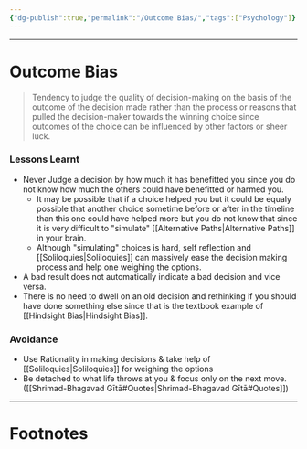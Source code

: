```yaml
---
{"dg-publish":true,"permalink":"/Outcome Bias/","tags":["Psychology"]}
---
```



---
# Outcome Bias
> Tendency to judge the quality of decision-making on the basis of the outcome of the decision made rather than the process or reasons that pulled the decision-maker towards the winning choice since outcomes of the choice can be influenced by other factors or sheer luck.

### Lessons Learnt
- Never Judge a decision by how much it has benefitted you since you do not know how much the others could have benefitted or harmed you. 
	- It may be possible that if a choice helped you but it could be equaly possible that another choice sometime before or after in the timeline than this one could have helped more but you do not know that since it is very difficult to "simulate" [[Alternative Paths\|Alternative Paths]] in your brain.
	- Although "simulating" choices is hard, self reflection and [[Soliloquies\|Soliloquies]] can massively ease the decision making process and help one weighing the options.
- A bad result does not automatically indicate a bad decision and vice versa.
- There is no need to dwell on an old decision and rethinking if you should have done something else since that is the textbook example of [[Hindsight Bias\|Hindsight Bias]].

### Avoidance
- Use Rationality in making decisions & take help of [[Soliloquies\|Soliloquies]] for weighing the options
- Be detached to what life throws at you & focus only on the next move. ([[Shrimad-Bhagavad Gītā#Quotes\|Shrimad-Bhagavad Gītā#Quotes]])

---
# Footnotes